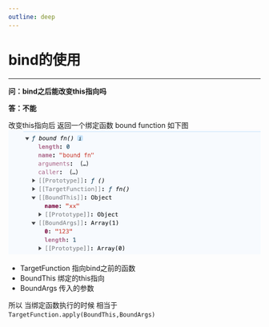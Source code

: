 ```yaml
---
outline: deep
---
```


# bind的使用
---
**问：bind之后能改变this指向吗**

**答：不能**

改变this指向后  返回一个绑定函数 bound function 如下图
![](/blog/bind.png)
- TargetFunction 指向bind之前的函数
- BoundThis 绑定的this指向
- BoundArgs 传入的参数

所以 当绑定函数执行的时候 相当于 `TargetFunction.apply(BoundThis,BoundArgs)`